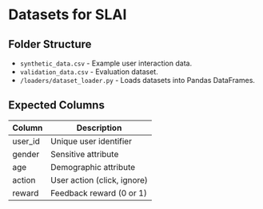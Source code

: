 # Datasets for SLAI

## Folder Structure
- `synthetic_data.csv` - Example user interaction data.
- `validation_data.csv` - Evaluation dataset.
- `/loaders/dataset_loader.py` - Loads datasets into Pandas DataFrames.

## Expected Columns
| Column   | Description                   |
|----------|-------------------------------|
| user_id  | Unique user identifier        |
| gender   | Sensitive attribute           |
| age      | Demographic attribute         |
| action   | User action (click, ignore)   |
| reward   | Feedback reward (0 or 1)      |

